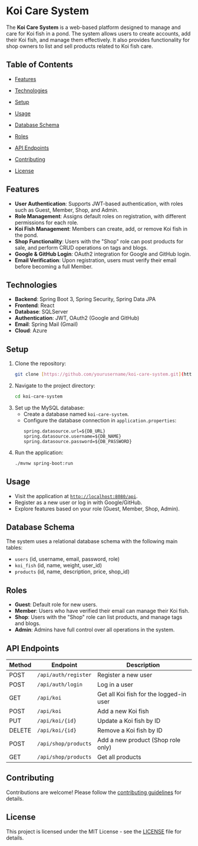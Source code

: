 # Koi Care System

The **Koi Care System** is a web-based platform designed to manage and care for Koi fish in a pond. The system allows users to create accounts, add their Koi fish, and manage them effectively. It also provides functionality for shop owners to list and sell products related to Koi fish care.

## Table of Contents

- [Features](#features)
- [Technologies](#technologies)

- [Setup](#setup)
- [Usage](#usage)
- [Database Schema](#database-schema)
- [Roles](#roles)
- [API Endpoints](#api-endpoints)
- [Contributing](#contributing)
- [License](#license)

## Features

- **User Authentication**: Supports JWT-based authentication, with roles such as Guest, Member, Shop, and Admin.
- **Role Management**: Assigns default roles on registration, with different permissions for each role.
- **Koi Fish Management**: Members can create, add, or remove Koi fish in the pond.
- **Shop Functionality**: Users with the "Shop" role can post products for sale, and perform CRUD operations on tags and blogs.
- **Google & GitHub Login**: OAuth2 integration for Google and GitHub login.
- **Email Verification**: Upon registration, users must verify their email before becoming a full Member.

## Technologies

- **Backend**: Spring Boot 3, Spring Security, Spring Data JPA
- **Frontend**: React
- **Database**: SQLServer
- **Authentication**: JWT, OAuth2 (Google and GitHub)
- **Email**: Spring Mail (Gmail)
- **Cloud**: Azure

## Setup

1. Clone the repository:
   ```bash
   git clone [https://github.com/yourusername/koi-care-system.git](https://github.com/locleabcd/SWP391.git)
   ```
2. Navigate to the project directory:
   ```bash
   cd koi-care-system
   ```
3. Set up the MySQL database:
   - Create a database named `koi-care-system`.
   - Configure the database connection in `application.properties`:
     ```properties
     spring.datasource.url=${DB_URL}
     spring.datasource.username=${DB_NAME}
     spring.datasource.password=${DB_PASSWORD}
     ```
4. Run the application:
   ```bash
   ./mvnw spring-boot:run
   ```

## Usage

- Visit the application at [`http://localhost:8080/api`](https://koi-care-system.vercel.app/).
- Register as a new user or log in with Google/GitHub.
- Explore features based on your role (Guest, Member, Shop, Admin).

## Database Schema

The system uses a relational database schema with the following main tables:

- `users` (id, username, email, password, role)
- `koi_fish` (id, name, weight, user_id)
- `products` (id, name, description, price, shop_id)

## Roles

- **Guest**: Default role for new users.
- **Member**: Users who have verified their email can manage their Koi fish.
- **Shop**: Users with the "Shop" role can list products, and manage tags and blogs.
- **Admin**: Admins have full control over all operations in the system.

## API Endpoints

| Method | Endpoint             | Description                             |
| ------ | -------------------- | --------------------------------------- |
| POST   | `/api/auth/register` | Register a new user                     |
| POST   | `/api/auth/login`    | Log in a user                           |
| GET    | `/api/koi`           | Get all Koi fish for the logged-in user |
| POST   | `/api/koi`           | Add a new Koi fish                      |
| PUT    | `/api/koi/{id}`      | Update a Koi fish by ID                 |
| DELETE | `/api/koi/{id}`      | Remove a Koi fish by ID                 |
| POST   | `/api/shop/products` | Add a new product (Shop role only)      |
| GET    | `/api/shop/products` | Get all products                        |

## Contributing

Contributions are welcome! Please follow the [contributing guidelines](CONTRIBUTING.md) for details.

## License

This project is licensed under the MIT License - see the [LICENSE](LICENSE) file for details.
